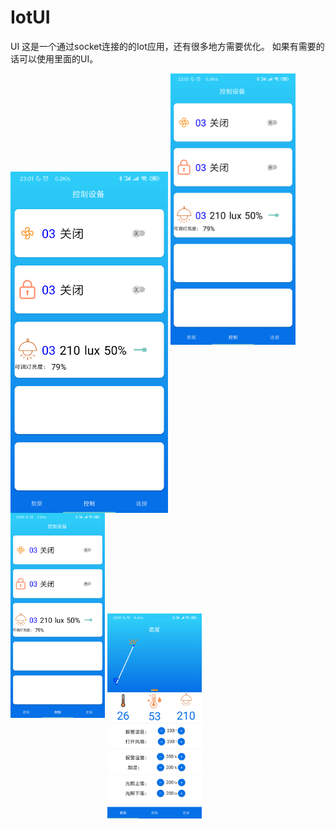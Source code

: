 # IotUI
UI
这是一个通过socket连接的的Iot应用，还有很多地方需要优化。
如果有需要的话可以使用里面的UI。

<!--![](https://github.com/linfirst/IotUI/blob/master/screenshot/1.png)-->

<!--![](https://github.com/linfirst/IotUI/blob/master/screenshot/1.png)-->

<!--![](https://github.com/linfirst/IotUI/blob/master/screenshot/2.png)-->

<!--![](https://github.com/linfirst/IotUI/blob/master/screenshot/3.png)-->

<img src="https://github.com/linfirst/IotUI/blob/master/screenshot/2.png" width= "50%" height= "10%" align=center>

<img src="https://github.com/linfirst/IotUI/blob/master/screenshot/2.png" style="width: 200px">
	
<img src="https://github.com/linfirst/IotUI/blob/master/screenshot/2.png" width = "30%" height="5%"/>
 
<img src="https://github.com/linfirst/IotUI/blob/master/screenshot/3.png" width = "30%" height= "5%" alt="" align=center />
